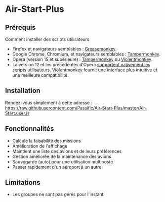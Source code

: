 # Air-Start-Plus

## Prérequis 
Comment installer des scripts utilisateurs
* Firefox et navigateurs semblables : [Greasemonkey](https://addons.mozilla.org/fr/firefox/addon/greasemonkey/).
* Google Chrome, Chromium, et navigateurs semblables : [Tampermonkey](https://chrome.google.com/webstore/detail/tampermonkey/dhdgffkkebhmkfjojejmpbldmpobfkfo).
* Opera (version 15 et supérieure) : [Tampermonkey](https://addons.opera.com/extensions/details/tampermonkey-beta/) ou [Violentmonkey](https://addons.opera.com/extensions/details/violent-monkey/).
* La version 12 et les précédentes d'Opera [supportent nativement les scripts utilisateurs](http://www.opera.com/docs/userjs/using/#writingscripts). [Violentmonkey](https://addons.opera.com/extensions/details/violent-monkey/) fournit une interface plus intuitive et une meilleure compatibilité.

## Installation
Rendez-vous simplement à cette adresse : https://raw.githubusercontent.com/Passific/Air-Start-Plus/master/Air-Start.user.js

## Fonctionnalités
* Calcule la faisabilité des missions
* Amélioration de l'affichage
* Maintient une liste des avions et de leurs préférences
* Gestion améliorée de la maintenance des avions
* Sauvegarde (auto) pour une utilisation multiposte
* Passer rapidement d'un aéroport à un autre

## Limitations
* Les groupes ne sont pas gérés pour l'instant
